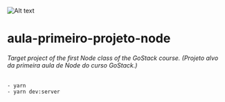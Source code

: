 ![Alt text](https://github.com/diegoMasin/maximumtech/blob/master/assets/img/logo-colorida.png)

# aula-primeiro-projeto-node
###### Target project of the first Node class of the GoStack course. (Projeto alvo da primeira aula de Node do curso GoStack.)
```
- yarn
- yarn dev:server
```
